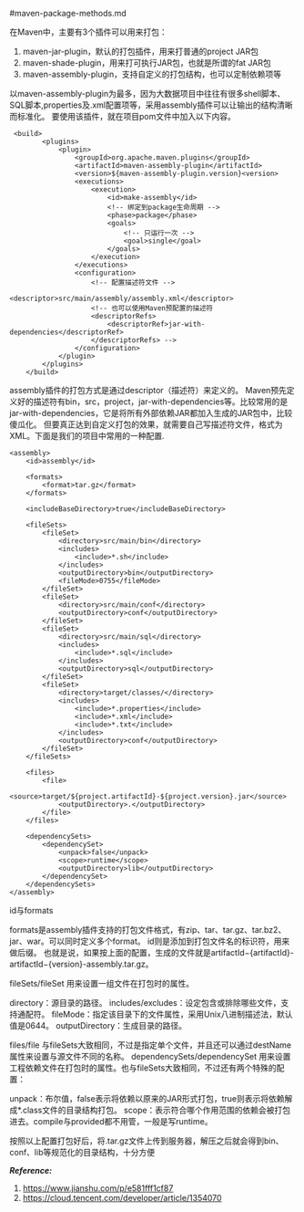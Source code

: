 #maven-package-methods.md

在Maven中，主要有3个插件可以用来打包：

   1. maven-jar-plugin，默认的打包插件，用来打普通的project JAR包
   2. maven-shade-plugin，用来打可执行JAR包，也就是所谓的fat JAR包
   3. maven-assembly-plugin，支持自定义的打包结构，也可以定制依赖项等

以maven-assembly-plugin为最多，因为大数据项目中往往有很多shell脚本、SQL脚本,properties及.xml配置项等，采用assembly插件可以让输出的结构清晰而标准化。
要使用该插件，就在项目pom文件中加入以下内容。

```
 <build>
        <plugins>
            <plugin>
                <groupId>org.apache.maven.plugins</groupId>
                <artifactId>maven-assembly-plugin</artifactId>
                <version>${maven-assembly-plugin.version}<version>
                <executions>
                    <execution>
                        <id>make-assembly</id>
                        <!-- 绑定到package生命周期 -->
                        <phase>package</phase>
                        <goals>
                            <!-- 只运行一次 -->
                            <goal>single</goal>
                        </goals>
                    </execution>
                </executions>
                <configuration>
                    <!-- 配置描述符文件 -->
                    <descriptor>src/main/assembly/assembly.xml</descriptor>
                    <!-- 也可以使用Maven预配置的描述符
                    <descriptorRefs>
                        <descriptorRef>jar-with-dependencies</descriptorRef>
                    </descriptorRefs> -->
                </configuration>
            </plugin>
        </plugins>
    </build>
```

assembly插件的打包方式是通过descriptor（描述符）来定义的。
Maven预先定义好的描述符有bin，src，project，jar-with-dependencies等。比较常用的是jar-with-dependencies，它是将所有外部依赖JAR都加入生成的JAR包中，比较傻瓜化。
但要真正达到自定义打包的效果，就需要自己写描述符文件，格式为XML。下面是我们的项目中常用的一种配置.

```
<assembly>
    <id>assembly</id>

    <formats>
        <format>tar.gz</format>
    </formats>

    <includeBaseDirectory>true</includeBaseDirectory>

    <fileSets>
        <fileSet>
            <directory>src/main/bin</directory>
            <includes>
                <include>*.sh</include>
            </includes>
            <outputDirectory>bin</outputDirectory>
            <fileMode>0755</fileMode>
        </fileSet>
        <fileSet>
            <directory>src/main/conf</directory>
            <outputDirectory>conf</outputDirectory>
        </fileSet>
        <fileSet>
            <directory>src/main/sql</directory>
            <includes>
                <include>*.sql</include>
            </includes>
            <outputDirectory>sql</outputDirectory>
        </fileSet>
        <fileSet>
            <directory>target/classes/</directory>
            <includes>
                <include>*.properties</include>
                <include>*.xml</include>
                <include>*.txt</include>
            </includes>
            <outputDirectory>conf</outputDirectory>
        </fileSet>
    </fileSets>

    <files>
        <file>
            <source>target/${project.artifactId}-${project.version}.jar</source>
            <outputDirectory>.</outputDirectory>
        </file>
    </files>

    <dependencySets>
        <dependencySet>
            <unpack>false</unpack>
            <scope>runtime</scope>
            <outputDirectory>lib</outputDirectory>
        </dependencySet>
    </dependencySets>
</assembly>

```

id与formats

formats是assembly插件支持的打包文件格式，有zip、tar、tar.gz、tar.bz2、jar、war。可以同时定义多个format。
id则是添加到打包文件名的标识符，用来做后缀。
也就是说，如果按上面的配置，生成的文件就是artifactId−{artifactId}-artifactId−{version}-assembly.tar.gz。

fileSets/fileSet
用来设置一组文件在打包时的属性。

directory：源目录的路径。
includes/excludes：设定包含或排除哪些文件，支持通配符。
fileMode：指定该目录下的文件属性，采用Unix八进制描述法，默认值是0644。
outputDirectory：生成目录的路径。

files/file
与fileSets大致相同，不过是指定单个文件，并且还可以通过destName属性来设置与源文件不同的名称。
dependencySets/dependencySet
用来设置工程依赖文件在打包时的属性。也与fileSets大致相同，不过还有两个特殊的配置：

unpack：布尔值，false表示将依赖以原来的JAR形式打包，true则表示将依赖解成*.class文件的目录结构打包。
scope：表示符合哪个作用范围的依赖会被打包进去。compile与provided都不用管，一般是写runtime。

按照以上配置打包好后，将.tar.gz文件上传到服务器，解压之后就会得到bin、conf、lib等规范化的目录结构，十分方便












***Reference:***
1. https://www.jianshu.com/p/e581fff1cf87
2. https://cloud.tencent.com/developer/article/1354070
